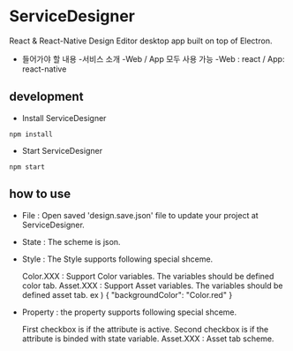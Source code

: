 # ServiceDesigner
React & React-Native Design Editor desktop app built on top of Electron.

- 들어가야 할 내용
-서비스 소개
-Web / App 모두 사용 가능
-Web : react / App: react-native

## development
- Install ServiceDesigner
```
npm install
```
- Start ServiceDesigner
```
npm start 
```
<!-- ## build
```
npm run dist
``` -->
## how to use
- File : Open saved 'design.save.json' file to update your project at ServiceDesigner.
- State : The scheme is json.
- Style : The Style supports following special shceme.

  Color.XXX : Support Color variables. The variables should be defined color tab.
  Asset.XXX : Support Asset variables. The variables should be defined asset tab.
  ex ) { "backgroundColor": "Color.red" }

- Property : the property supports following special shceme.

  First checkbox is if the attribute is active.
  Second checkbox is if the attribute is binded with state variable.
  Asset.XXX : Asset tab scheme.